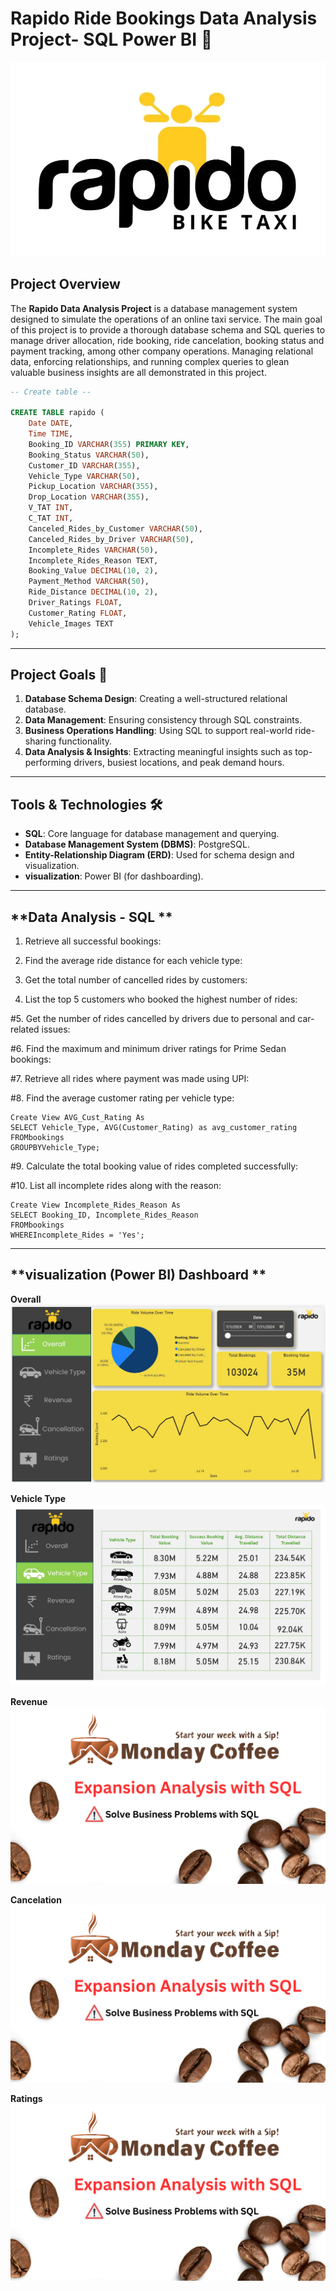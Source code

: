 # Rapido Ride Bookings Data Analysis Project- SQL Power BI 🚖

![image alt](https://github.com/shubhamwasnik199/Rapido_Bookings_Data_Analysis_Projects_SQL-Power_BI/blob/76a5ce468506dd19ced1da558740b9ffb91b4187/Rapido%20logo.webp)


## **Project Overview**
The **Rapido Data Analysis Project** is a database management system designed to simulate the operations of an online taxi service. The main goal of this project is to provide a thorough database schema and SQL queries to manage driver allocation, ride booking, ride cancelation, booking status and payment tracking, among other company operations. Managing relational data, enforcing relationships, and running complex queries to glean valuable business insights are all demonstrated in this project.


```sql
-- Create table --

CREATE TABLE rapido (
    Date DATE,
    Time TIME,
    Booking_ID VARCHAR(355) PRIMARY KEY,
    Booking_Status VARCHAR(50),
    Customer_ID VARCHAR(355),
    Vehicle_Type VARCHAR(50),
    Pickup_Location VARCHAR(355),
    Drop_Location VARCHAR(355),
    V_TAT INT,
    C_TAT INT,
    Canceled_Rides_by_Customer VARCHAR(50),
    Canceled_Rides_by_Driver VARCHAR(50),
    Incomplete_Rides VARCHAR(50),
    Incomplete_Rides_Reason TEXT,
    Booking_Value DECIMAL(10, 2),
    Payment_Method VARCHAR(50),
    Ride_Distance DECIMAL(10, 2),
    Driver_Ratings FLOAT,
    Customer_Rating FLOAT,
    Vehicle_Images TEXT
);

```


---

## **Project Goals 🎯**
1. **Database Schema Design**: Creating a well-structured relational database.
2. **Data Management**: Ensuring consistency through SQL constraints.
3. **Business Operations Handling**: Using SQL to support real-world ride-sharing functionality.
4. **Data Analysis & Insights**: Extracting meaningful insights such as top-performing drivers, busiest locations, and peak demand hours.

---

## **Tools & Technologies 🛠️**
- **SQL**: Core language for database management and querying.
- **Database Management System (DBMS)**: PostgreSQL.
- **Entity-Relationship Diagram (ERD)**: Used for schema design and visualization.
- **visualization**: Power BI (for dashboarding).


---

## **Data Analysis - SQL **

 1. Retrieve all successful bookings:
    
 2. Find the average ride distance for each vehicle type:   
 
 3. Get the total number of cancelled rides by customers:
 
 4. List the top 5 customers who booked the highest number of rides:

 #5. Get the number of rides cancelled by drivers due to personal and car-related issues:
 
 #6. Find the maximum and minimum driver ratings for Prime Sedan bookings:

 #7. Retrieve all rides where payment was made using UPI:
 
 #8. Find the average customer rating per vehicle type:
 ```
 Create View AVG_Cust_Rating As
 SELECT Vehicle_Type, AVG(Customer_Rating) as avg_customer_rating
 FROMbookings
 GROUPBYVehicle_Type;
 ```
 #9. Calculate the total booking value of rides completed successfully:
 
 #10. List all incomplete rides along with the reason:
 ```
 Create View Incomplete_Rides_Reason As
 SELECT Booking_ID, Incomplete_Rides_Reason
 FROMbookings
 WHEREIncomplete_Rides = 'Yes';
 ```

---

## **visualization  (Power BI) Dashboard **

**Overall**
![image alt](https://github.com/shubhamwasnik199/Rapido_Bookings_Data_Analysis_Projects_SQL-Power_BI/blob/2cb01153924b26664f69132fd640109d2a9149d0/Overall.jpg)

**Vehicle Type**
![image alt](https://github.com/shubhamwasnik199/Rapido_Bookings_Data_Analysis_Projects_SQL-Power_BI/blob/main/Vehicle%20Type.jpg)

**Revenue**
![image alt](https://github.com/shubhamwasnik199/SQL_Project-Monday_Coffee_Expantion-Data_Analysis/blob/b9c6cbfc8d456041b85820c0a0da3063198db750/1.png)

**Cancelation**
![image alt](https://github.com/shubhamwasnik199/SQL_Project-Monday_Coffee_Expantion-Data_Analysis/blob/b9c6cbfc8d456041b85820c0a0da3063198db750/1.png)

**Ratings**
![image alt](https://github.com/shubhamwasnik199/SQL_Project-Monday_Coffee_Expantion-Data_Analysis/blob/b9c6cbfc8d456041b85820c0a0da3063198db750/1.png)






